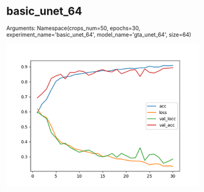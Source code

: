 # basic_unet_64
Arguments: Namespace(crops_num=50, epochs=30, experiment_name='basic_unet_64', model_name='gta_unet_64', size=64)

![plot](plot.png)
